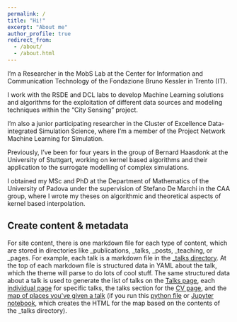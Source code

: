 ```yaml
---
permalink: /
title: "Hi!"
excerpt: "About me"
author_profile: true
redirect_from: 
  - /about/
  - /about.html
---
```


I’m a Researcher in the MobS Lab at the Center for Information and Communication Technology of the Fondazione Bruno Kessler in Trento (IT).

I work with the RSDE and DCL labs to develop Machine Learning solutions and algorithms for the exploitation of different data sources and modeling techniques within the “City Sensing” project.

I’m also a junior participating researcher in the Cluster of Excellence Data-integrated Simulation Science, where I’m a member of the Project Network Machine Learning for Simulation.

Previously, I’ve been for four years in the group of Bernard Haasdonk at the University of Stuttgart, working on kernel based algorithms and their application to the surrogate modelling of complex simulations.

I obtained my MSc and PhD at the Department of Mathematics of the University of Padova under the supervision of Stefano De Marchi in the CAA group, where I wrote my theses on algorithmic and theoretical aspects of kernel based interpolation.


Create content & metadata
------
For site content, there is one markdown file for each type of content, which are stored in directories like _publications, _talks, _posts, _teaching, or _pages. For example, each talk is a markdown file in the [_talks directory](https://github.com/academicpages/academicpages.github.io/tree/master/_talks). At the top of each markdown file is structured data in YAML about the talk, which the theme will parse to do lots of cool stuff. The same structured data about a talk is used to generate the list of talks on the [Talks page](https://academicpages.github.io/talks), each [individual page](https://academicpages.github.io/talks/2012-03-01-talk-1) for specific talks, the talks section for the [CV page](https://academicpages.github.io/cv), and the [map of places you've given a talk](https://academicpages.github.io/talkmap.html) (if you run this [python file](https://github.com/academicpages/academicpages.github.io/blob/master/talkmap.py) or [Jupyter notebook](https://github.com/academicpages/academicpages.github.io/blob/master/talkmap.ipynb), which creates the HTML for the map based on the contents of the _talks directory).


